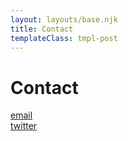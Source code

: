 ```yaml
---
layout: layouts/base.njk
title: Contact
templateClass: tmpl-post
---
```


<h1>Contact</h1>

<a href="mailto:ram@kramkarthik.com">email</a>
<br />
<a href="https://twitter.com/ramkarthik">twitter</a>
